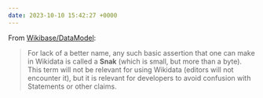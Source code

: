 ```yaml
---
date: 2023-10-10 15:42:27 +0000
---
```

From [Wikibase/DataModel](https://www.mediawiki.org/wiki/Wikibase/DataModel#Overview_of_the_data_model):

> For lack of a better name, any such basic assertion that one can make in Wikidata is called a **Snak** (which is small, but more than a byte). This term will not be relevant for using Wikidata (editors will not encounter it), but it is relevant for developers to avoid confusion with Statements or other claims.
